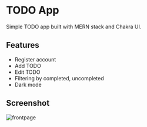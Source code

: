 # TODO App

Simple TODO app built with MERN stack and Chakra UI.

## Features

- Register account
- Add TODO
- Edit TODO
- Filtering by completed, uncompleted
- Dark mode

## Screenshot

![frontpage](https://i.imgur.com/e3R877N.png)
